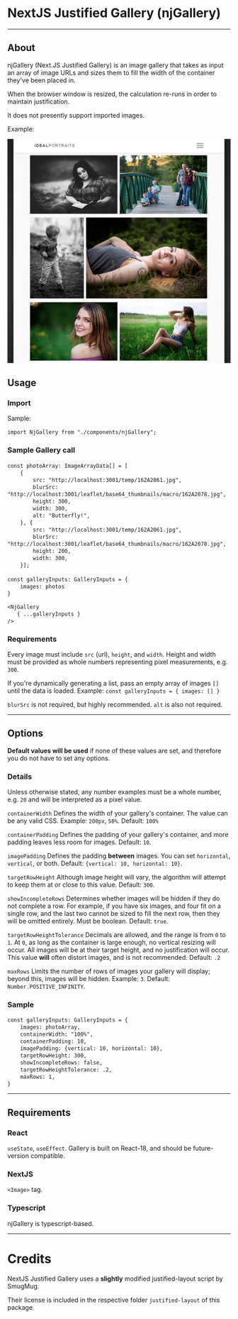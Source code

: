# NextJS Justified Gallery (njGallery)
***

## About 

njGallery (Next.JS Justified Gallery) is an image gallery that takes as input an array of image URLs and sizes them to fill the width of the container they've been placed in.

When the browser window is resized, the calculation re-runs in order to maintain justification.

It does not presently support imported images.

Example:

![img_1.png](img_1.png)

## Usage

### Import

Sample:
```
import NjGallery from "./components/njGallery";
```

### Sample Gallery call

```
const photoArray: ImageArrayData[] = [
    {
        src: "http://localhost:3001/temp/162A2061.jpg",
        blurSrc: "http://localhost:3001/leaflet/base64_thumbnails/macro/162A2078.jpg",
        height: 300,
        width: 300,
        alt: "Butterfly!",
    }, {
        src: "http://localhost:3001/temp/162A2061.jpg",
        blurSrc: "http://localhost:3001/leaflet/base64_thumbnails/macro/162A2078.jpg",
        height: 200,
        width: 300,
    }];

const galleryInputs: GalleryInputs = {
    images: photos
}
```

```
<NjGallery
   { ...galleryInputs }
/>
```

### Requirements

Every image must include `src` (url), `height`, and `width`. Height and width must be provided as whole numbers representing pixel measurements, e.g. `300`.

If you're dynamically generating a list, pass an empty array of images `[]` until the data is loaded. Example: `const galleryInputs = { images: [] }`

`blurSrc` is not required, but highly recommended. `alt` is also not required.

***

## Options

**Default values will be used** if none of these values are set, and therefore you do not have to set any options.

### Details
Unless otherwise stated, any number examples must be a whole number, e.g. `20` and will be interpreted as a pixel value.

`containerWidth` Defines the width of your gallery's container. The value can be any valid CSS. Example: `200px`, `50%`. Default: `100%`

`containerPadding` Defines the padding of your gallery's container, and more padding leaves less room for images. Default: `10`.

`imagePadding` Defines the padding **between** images. You can set `horizontal`, `vertical`, or both. Default: `{vertical: 10, horizontal: 10}`.

`targetRowHeight` Although image height will vary, the algorithm will attempt to keep them at or close to this value. Default: `300`.

`showIncompleteRows` Determines whether images will be hidden if they do not complete a row. For example, if you have six images, and four fit on a single row, and the last two cannot be sized to fill the next row, then they will be omitted entirely. Must be boolean. Default: `true`.

`targetRowHeightTolerance` Decimals are allowed, and the range is from `0` to `1`. At `0`, as long as the container is large enough, no vertical resizing will occur. All images will be at their target height, and no justification will occur. This value **will** often distort images, and is not recommended. Default: `.2`

`maxRows` Limits the number of rows of images your gallery will display; beyond this, images will be hidden. Example: `3`. Default: `Number.POSITIVE_INFINITY`.


### Sample
```
const galleryInputs: GalleryInputs = {
    images: photoArray, 
    containerWidth: "100%",
    containerPadding: 10,
    imagePadding: {vertical: 10, horizontal: 10},
    targetRowHeight: 300,
    showIncompleteRows: false,
    targetRowHeightTolerance: .2,
    maxRows: 1,
}
```

***
## Requirements

### React

`useState`, `useEffect`. Gallery is built on React-18, and should be future-version compatible.

### NextJS

`<Image>` tag.

### Typescript

njGallery is typescript-based.

***

# Credits

NextJS Justified Gallery uses a **slightly** modified justified-layout script by SmugMug.

Their license is included in the respective folder `justified-layout` of this package.